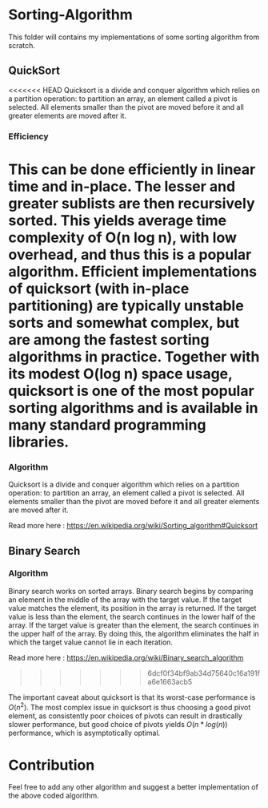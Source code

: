 # Sorting-Algorithm
This folder will contains my implementations of some sorting algorithm from scratch.  

## QuickSort
<<<<<<< HEAD
Quicksort is a divide and conquer algorithm which relies on a partition operation: to partition an array, an element called a pivot is selected. All elements smaller than the pivot are moved before it and all greater elements are moved after it. 

### Efficiency 
This can be done efficiently in linear time and in-place. The lesser and greater sublists are then recursively sorted. This yields average time complexity of O(n log n), with low overhead, and thus this is a popular algorithm. Efficient implementations of quicksort (with in-place partitioning) are typically unstable sorts and somewhat complex, but are among the fastest sorting algorithms in practice. Together with its modest O(log n) space usage, quicksort is one of the most popular sorting algorithms and is available in many standard programming libraries.
=======

### Algorithm
Quicksort is a divide and conquer algorithm which relies on a partition operation: to partition an array, an element called a pivot is selected. All elements smaller than the pivot are moved before it and all greater elements are moved after it. 

Read more here : https://en.wikipedia.org/wiki/Sorting_algorithm#Quicksort

## Binary Search

### Algorithm
Binary search works on sorted arrays. Binary search begins by comparing an element in the middle of the array with the target value. If the target value matches the element, its position in the array is returned. If the target value is less than the element, the search continues in the lower half of the array. If the target value is greater than the element, the search continues in the upper half of the array. By doing this, the algorithm eliminates the half in which the target value cannot lie in each iteration. 

Read more here : https://en.wikipedia.org/wiki/Binary_search_algorithm
>>>>>>> 6dcf0f34bf9ab34d75640c16a191fa6e1663acb5

The important caveat about quicksort is that its worst-case performance is $O(n^2)$. The most complex issue in quicksort is thus choosing a good pivot element, as consistently poor choices of pivots can result in drastically slower performance, but good choice of pivots yields $O(n*log(n))$ performance, which is asymptotically optimal.

# Contribution 
Feel free to add any other algorithm and suggest a better implementation of the above coded algorithm.

